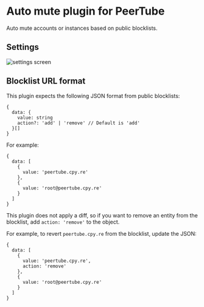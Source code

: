 # Auto mute plugin for PeerTube

Auto mute accounts or instances based on public blocklists.

## Settings

![settings screen](https://lutim.cpy.re/qaFui9N1.png)

## Blocklist URL format

This plugin expects the following JSON format from public blocklists:

```
{
  data: {
    value: string
    action?: 'add' | 'remove' // Default is 'add'
  }[]
}
```

For example:

```
{
  data: [
    {
      value: 'peertube.cpy.re'
    },
    {
      value: 'root@peertube.cpy.re'
    }
  ]
}
```

This plugin does not apply a diff, so if you want to remove an entity from the blocklist, add `action: 'remove'` to the object.

For example, to revert `peertube.cpy.re` from the blocklist, update the JSON:

```
{
  data: [
    {
      value: 'peertube.cpy.re',
      action: 'remove'
    },
    {
      value: 'root@peertube.cpy.re'
    }
  ]
}
```
